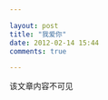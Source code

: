 ```yaml
---

layout: post
title: "我爱你"
date: 2012-02-14 15:44
comments: true

---
```

该文章内容不可见

<!--
	          #include<iostream>
	         #define          A {
	        #define          B " "
	       #define             C <<
	      #define                D "
	     #define               E "**"
	    #define               F main()
	   #define                    G std
	  #define                   H return
	 #define                  I namespace
	#define                          J "*"
	 #define                       K "\n"
	  #define                     L "  "
	   #define                      M }
	    #define                N using
	     #define                  O 0
	      #define            P "***"
	       #define           Q cout
	        #define         R "* "
	         #define        S int
	          #define    T "   "
	           #define      U ;
	
	     N I G U S F         A Q C P C T 
	  C L C T C T T C E   C P C E C B C L C 
	T C L C P L C T C P K U Q C P C L C L C T 
	C T B L C E C P P C R C T T C B C P C T P
	C K U Q C P C T C L T C T C B C E R T B P 
	T L T C P C B C P K U Q C P T T C T T C B
	J C E T C L L C T T T J J P K U Q C E R T 
	 L L L T L P T T T B T L P L K U Q C P T
	  T L L T L L P L L T B T L P K U Q C P
	   T L L L T T T B P T T T B P E K U Q
	     C E R T T L T P T B B P T T L P 
	       B P K U Q C P P E C E T T C 
	         P J C J P R T T B P T P
	           K U Q C P C E P C E
	             C B T C T E C E
	               P L T T P L
	                T P L K U
	                  H O U
	                    M
-->